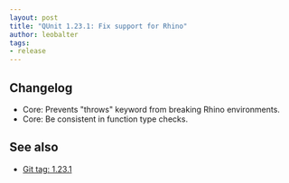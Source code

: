 ```yaml
---
layout: post
title: "QUnit 1.23.1: Fix support for Rhino"
author: leobalter
tags:
- release
---
```


## Changelog

* Core: Prevents "throws" keyword from breaking Rhino environments.
* Core: Be consistent in function type checks.

## See also

* [Git tag: 1.23.1](https://github.com/qunitjs/qunit/releases/tag/1.23.1)
